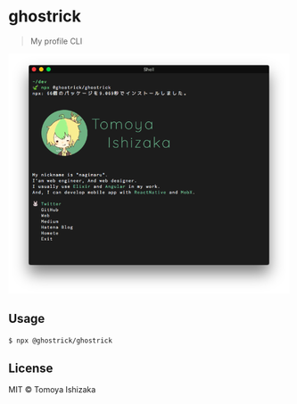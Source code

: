 # ghostrick
> My profile CLI

<img src="screenshot/terminal.png" width="650">

## Usage
```bash
$ npx @ghostrick/ghostrick
```

## License
MIT © Tomoya Ishizaka
